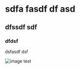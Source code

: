 # sdfa fasdf df asd
## dfssdf sdf
### dfdsf
dsfasdf dsf

![image test](https://octodex.github.com/images/yaktocat.png)
